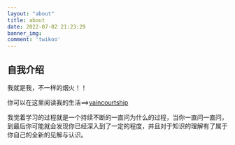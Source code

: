 ```yaml
---
layout: "about"
title: about
date: 2022-07-02 21:23:29
banner_img: 
comment: 'twikoo'
---
```


## 自我介绍

我就是我，不一样的烟火！！

你可以在这里阅读我的生活==>[vaincourtship](https://dkl-justdoit.github.io)

我觉着学习的过程就是一个持续不断的一直问为什么的过程，当你一直问一直问，到最后你可能就会发现你已经深入到了一定的程度，并且对于知识的理解有了属于你自己的全新的见解与认识。
